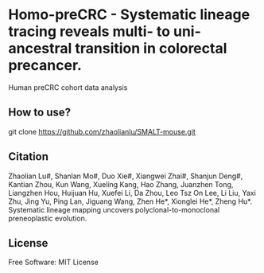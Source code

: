 # Homo-preCRC  - Systematic lineage tracing reveals multi- to uni-ancestral transition in colorectal precancer.

Human preCRC cohort data analysis

## How to use?
git clone https://github.com/zhaolianlu/SMALT-mouse.git

## Citation

Zhaolian Lu#, Shanlan Mo#, Duo Xie#, Xiangwei Zhai#, Shanjun Deng#, Kantian Zhou, Kun Wang, Xueling Kang, Hao Zhang, Juanzhen Tong, Liangzhen Hou, Huijuan Hu, Xuefei Li, Da Zhou, Leo Tsz On Lee, Li Liu, Yaxi Zhu, Jing Yu, Ping Lan, Jiguang Wang, Zhen He*, Xionglei He*, Zheng Hu*. Systematic lineage mapping uncovers polyclonal-to-monoclonal preneoplastic evolution.

## License
Free Software: MIT License

